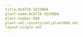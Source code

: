 ```yaml
---
title:ACATIA SECONDA
plant-name:ACATIA SECONDA
plant-number:088
plant-xml:/assets/xml/plant088.xml
layout:single-xml
---
```

